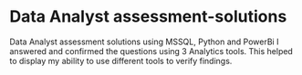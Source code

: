 # Data Analyst assessment-solutions
Data Analyst assessment solutions using MSSQL, Python and PowerBi
I answered and confirmed the questions using 3 Analytics tools. This helped to display my ability to use different tools to verify findings.
